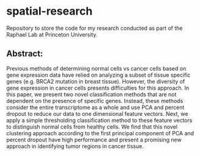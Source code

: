# spatial-research
Repository to store the code for my research conducted as part of the Raphael Lab at Princeton University.

## Abstract:

Previous methods of determining normal cells vs cancer cells based on gene
expression data have relied on analyzing a subset of tissue specific genes (e.g.
BRCA2 mutation in breast tissue). However, the diversity of gene expression in
cancer cells presents difficulties for this approach. In this paper, we present two
novel classification methods that are not dependent on the presence of specific genes.
Instead, these methods consider the entire transcriptome as a whole and use PCA
and percent dropout to reduce our data to one dimensional feature vectors. Next,
we apply a simple thresholding classification method to these feature vectors to
distinguish normal cells from healthy cells. We find that this novel clustering
approach according to the first principal component of PCA and percent dropout
have high performance and present a promising new approach in identifying tumor
regions in cancer tissue.
